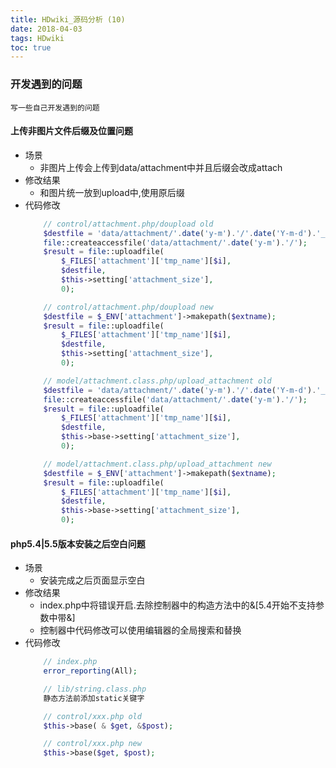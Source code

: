 ```yaml
---
title: HDwiki_源码分析 (10)
date: 2018-04-03
tags: HDwiki
toc: true
---
```


### 开发遇到的问题
    写一些自己开发遇到的问题

<!-- more -->

#### 上传非图片文件后缀及位置问题
- 场景
    * 非图片上传会上传到data/attachment中并且后缀会改成attach
- 修改结果
    * 和图片统一放到upload中,使用原后缀
- 代码修改
    ```php
        // control/attachment.php/doupload old
        $destfile = 'data/attachment/'.date('y-m').'/'.date('Y-m-d').'_'.util::random(10).'.attach';
        file::createaccessfile('data/attachment/'.date('y-m').'/');
        $result = file::uploadfile(
            $_FILES['attachment']['tmp_name'][$i],
            $destfile,
            $this->setting['attachment_size'],
            0);

        // control/attachment.php/doupload new
        $destfile = $_ENV['attachment']->makepath($extname);
        $result = file::uploadfile(
            $_FILES['attachment']['tmp_name'][$i],
            $destfile,
            $this->setting['attachment_size'],
            0);

        // model/attachment.class.php/upload_attachment old
        $destfile = 'data/attachment/'.date('y-m').'/'.date('Y-m-d').'_'.util::random(10).'.attach';
        file::createaccessfile('data/attachment/'.date('y-m').'/');
        $result = file::uploadfile(
            $_FILES['attachment']['tmp_name'][$i],
            $destfile,
            $this->base->setting['attachment_size'],
            0);

        // model/attachment.class.php/upload_attachment new
        $destfile = $_ENV['attachment']->makepath($extname);
        $result = file::uploadfile(
            $_FILES['attachment']['tmp_name'][$i],
            $destfile,
            $this->base->setting['attachment_size'],
            0);
    ```

#### php5.4|5.5版本安装之后空白问题
- 场景
    * 安装完成之后页面显示空白
- 修改结果
    * index.php中将错误开启.去除控制器中的构造方法中的&[5.4开始不支持参数中带&]
    * 控制器中代码修改可以使用编辑器的全局搜索和替换
- 代码修改
    ```php
        // index.php
        error_reporting(All);

        // lib/string.class.php
        静态方法前添加static关键字

        // control/xxx.php old
        $this->base( & $get, &$post);

        // control/xxx.php new
        $this->base($get, $post);
    ```